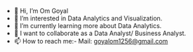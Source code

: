 - 👋 Hi, I’m Om Goyal
- 👀 I’m interested in Data Analytics and Visualization. 
- 🌱 I’m currently learning more about Data Analytics.
- 💞️ I want to collaborate as a Data Analyst/ Business Analyst.
- 📫 How to reach me:-
       Mail: goyalom1256@gmail.com

<!---
OmG001/OmG001 is a ✨ special ✨ repository because its `README.md` (this file) appears on your GitHub profile.
You can click the Preview link to take a look at your changes.
--->

